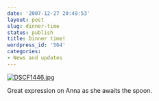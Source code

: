 ```yaml
---
date: '2007-12-27 20:49:53'
layout: post
slug: dinner-time
status: publish
title: Dinner time!
wordpress_id: '564'
categories:
- News and updates
---
```


[![DSCF1446.jpg](http://www.phfactor.net/wp/wp-photos/thumb.20071227-194952-1.jpg)](http://www.phfactor.net/wp/wp-photos/20071227-194952-1.jpg)


Great expression on Anna as she awaits the spoon. 	



